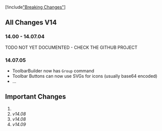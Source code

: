 

[!include["Breaking Changes"](./_brc14.md)]


## All Changes V14

### 14.00 - 14.07.04 

TODO NOT YET DOCUMENTED - CHECK THE GITHUB PROJECT

### 14.07.05

* ToolbarBuilder now has `Group` command
* Toolbar Buttons can now use SVGs for icons (usually base64 encoded)
* ...


## Important Changes

1. [](xref:Abyss.Releases.History.V14.IssueAssemblyBinding)
1. [](xref:Abyss.Releases.History.V14.AppZip) _v14.08_
1. [](xref:Abyss.Releases.History.V14.AppDataFolder) _v14.08_
1. [](xref:Abyss.Releases.History.V14.ExportExcludeInAppJson) _v14.09_